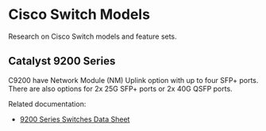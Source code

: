 # Cisco Switch Models

Research on Cisco Switch models and feature sets.

## Catalyst 9200 Series

C9200 have Network Module (NM) Uplink option with up to four SFP+ ports. There are also options for 2x 25G SFP+ ports or 2x 40G QSFP ports.



Related documentation:

* [9200 Series Switches Data Sheet][1]

[1]: https://www.cisco.com/c/en/us/products/collateral/switches/catalyst-9200-series-switches/nb-06-cat9200-ser-data-sheet-cte-en.html
